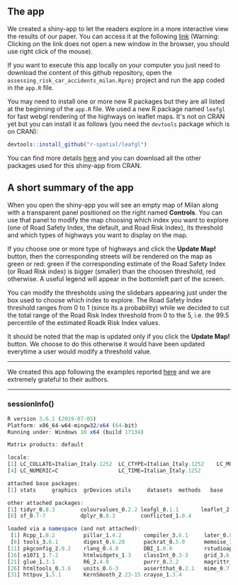 ## The app

We created a shiny-app to let the readers explore in a more interactive view the results of our paper. You can access it at the following [link](https://agila.shinyapps.io/assessing_risk_car_accidents_milan_rsconnect/) (Warning: Clicking on the link does not open a new window in the browser, you should use right click of the mouse).

If you want to execute this app locally on your computer you just need to download the content of this github repository, open the `assessing_risk_car_accidents_milan.Rproj` project and run the app coded in the `app.R` file.

You may need to install one or more new R packages but they are all listed at the beginning of the `app.R` file. We used a new R package named `leafgl` for fast webgl rendering of the highways on leaflet maps. It's not on CRAN yet but you can install it as follows (you need the `devtools` package which is on CRAN):

``` r
devtools::install_github("r-spatial/leafgl")
```

You can find more details [here](https://github.com/r-spatial/leafgl) and you can download all the other packages used for this shiny-app from CRAN. 

## A short summary of the app

When you open the shiny-app you will see an empty map of Milan along with a transparent panel positioned on the right named **Controls**. You can use that panel to modify the map choosing which index you want to explore (one of Road Safety Index, the default, and Road Risk Index), its threshold and which types of highways you want to display on the map. 

If you choose one or more type of highways and click the **Update Map!** button, then the corresponding streets will be rendered on the map as green or red: green if the corresponding estimate of the Road Safety Index (or Road Risk index) is bigger (smaller) than the choosen threshold, red otherwise. A useful legend will appear in the bottomleft part of the screen. 

You can modify the thresholds using the slidebars appearing just under the box used to choose which index to explore. The Road Safety Index threshold ranges from 0 to 1 (since its a probability) while we decided to cut the total range of the Road Risk Index threshold from 0 to the 5, i.e. the 99.5 percentile of the estimated Roadk Risk Index values. 

It should be noted that the map is updated only if you click the **Update Map!** button. We choose to do this otherwise it would have been updated everytime a user would modify a threshold value. 
_____

We created this app following the examples reported [here](https://github.com/rstudio/shiny-examples/tree/master/063-superzip-example) and we are extremely grateful to their authors. 

____

### sessionInfo()

``` r
R version 3.6.1 (2019-07-05)
Platform: x86_64-w64-mingw32/x64 (64-bit)
Running under: Windows 10 x64 (build 17134)

Matrix products: default

locale:
[1] LC_COLLATE=Italian_Italy.1252  LC_CTYPE=Italian_Italy.1252    LC_MONETARY=Italian_Italy.1252
[4] LC_NUMERIC=C                   LC_TIME=Italian_Italy.1252    

attached base packages:
[1] stats     graphics  grDevices utils     datasets  methods   base     

other attached packages:
[1] tidyr_0.8.3        colourvalues_0.2.2 leafgl_0.1.1       leaflet_2.0.2      shiny_1.3.2       
[6] sf_0.7-7           dplyr_0.8.3        conflicted_1.0.4  

loaded via a namespace (and not attached):
 [1] Rcpp_1.0.2         pillar_1.4.2       compiler_3.6.1     later_0.8.0        class_7.3-15      
 [6] tools_3.6.1        digest_0.6.20      packrat_0.5.0      memoise_1.1.0      tibble_2.1.3      
[11] pkgconfig_2.0.2    rlang_0.4.0        DBI_1.0.0          rstudioapi_0.10    crosstalk_1.0.0   
[16] e1071_1.7-2        htmlwidgets_1.3    classInt_0.3-3     grid_3.6.1         tidyselect_0.2.5  
[21] glue_1.3.1         R6_2.4.0           purrr_0.3.2        magrittr_1.5       promises_1.0.1    
[26] htmltools_0.3.6    units_0.6-3        assertthat_0.2.1   mime_0.7           xtable_1.8-4      
[31] httpuv_1.5.1       KernSmooth_2.23-15 crayon_1.3.4 
```

